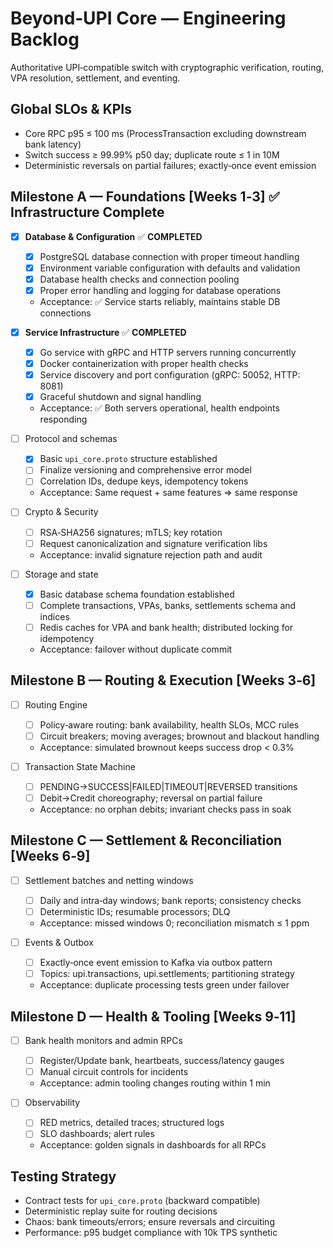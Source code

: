 # Beyond‑UPI Core — Engineering Backlog

Authoritative UPI‑compatible switch with cryptographic verification, routing, VPA resolution, settlement, and eventing.

## Global SLOs & KPIs

- Core RPC p95 ≤ 100 ms (ProcessTransaction excluding downstream bank latency)
- Switch success ≥ 99.99% p50 day; duplicate route ≤ 1 in 10M
- Deterministic reversals on partial failures; exactly‑once event emission

## Milestone A — Foundations [Weeks 1‑3] ✅ **Infrastructure Complete**

- [x] **Database & Configuration** ✅ **COMPLETED**
  - [x] PostgreSQL database connection with proper timeout handling
  - [x] Environment variable configuration with defaults and validation
  - [x] Database health checks and connection pooling
  - [x] Proper error handling and logging for database operations
  - Acceptance: ✅ Service starts reliably, maintains stable DB connections

- [x] **Service Infrastructure** ✅ **COMPLETED**  
  - [x] Go service with gRPC and HTTP servers running concurrently
  - [x] Docker containerization with proper health checks
  - [x] Service discovery and port configuration (gRPC: 50052, HTTP: 8081)
  - [x] Graceful shutdown and signal handling
  - Acceptance: ✅ Both servers operational, health endpoints responding

- [ ] Protocol and schemas
  - [x] Basic `upi_core.proto` structure established
  - [ ] Finalize versioning and comprehensive error model
  - [ ] Correlation IDs, dedupe keys, idempotency tokens
  - Acceptance: Same request + same features ⇒ same response

- [ ] Crypto & Security
  - [ ] RSA‑SHA256 signatures; mTLS; key rotation
  - [ ] Request canonicalization and signature verification libs
  - Acceptance: invalid signature rejection path and audit

- [ ] Storage and state
  - [x] Basic database schema foundation established
  - [ ] Complete transactions, VPAs, banks, settlements schema and indices
  - [ ] Redis caches for VPA and bank health; distributed locking for idempotency
  - Acceptance: failover without duplicate commit

## Milestone B — Routing & Execution [Weeks 3‑6]

- [ ] Routing Engine
  - [ ] Policy‑aware routing: bank availability, health SLOs, MCC rules
  - [ ] Circuit breakers; moving averages; brownout and blackout handling
  - Acceptance: simulated brownout keeps success drop < 0.3%

- [ ] Transaction State Machine
  - [ ] PENDING→SUCCESS|FAILED|TIMEOUT|REVERSED transitions
  - [ ] Debit→Credit choreography; reversal on partial failure
  - Acceptance: no orphan debits; invariant checks pass in soak

## Milestone C — Settlement & Reconciliation [Weeks 6‑9]

- [ ] Settlement batches and netting windows
  - [ ] Daily and intra‑day windows; bank reports; consistency checks
  - [ ] Deterministic IDs; resumable processors; DLQ
  - Acceptance: missed windows 0; reconciliation mismatch ≤ 1 ppm

- [ ] Events & Outbox
  - [ ] Exactly‑once event emission to Kafka via outbox pattern
  - [ ] Topics: upi.transactions, upi.settlements; partitioning strategy
  - Acceptance: duplicate processing tests green under failover

## Milestone D — Health & Tooling [Weeks 9‑11]

- [ ] Bank health monitors and admin RPCs
  - [ ] Register/Update bank, heartbeats, success/latency gauges
  - [ ] Manual circuit controls for incidents
  - Acceptance: admin tooling changes routing within 1 min

- [ ] Observability
  - [ ] RED metrics, detailed traces; structured logs
  - [ ] SLO dashboards; alert rules
  - Acceptance: golden signals in dashboards for all RPCs

## Testing Strategy

- Contract tests for `upi_core.proto` (backward compatible)
- Deterministic replay suite for routing decisions
- Chaos: bank timeouts/errors; ensure reversals and circuiting
- Performance: p95 budget compliance with 10k TPS synthetic


